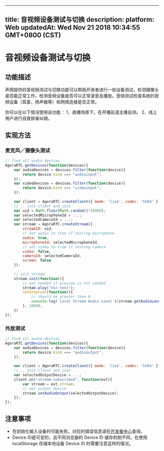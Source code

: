 
---
title: 音视频设备测试与切换
description: 
platform: Web
updatedAt: Wed Nov 21 2018 10:34:55 GMT+0800 (CST)
---
# 音视频设备测试与切换
## 功能描述

声网提供的音视频测试与切换功能可以帮助开发者进行一些设备测试，检测摄像头是否能正常工作，检测音频设备是否可以正常录音及播放。音频测试检查系统的音频设备（耳麦、扬声器等）和网络连接是否正常。

你可以在以下情况使用该功能：
    1、直播场景下，在开播前请主播自测。
    2、线上用户进行自我排查纠错。

## 实现方法

### 麦克风／摄像头测试

```javascript
// find all audio devices
AgoraRTC.getDevices(function(devices){
	var audioDevices = devices.filter(function(device){
		return device.kind === "audioinput";
	});
	var videoDevices = devices.filter(function(device){
		return device.kind === "videoinput";
	});
	
	var client = AgoraRTC.createClient({ mode: 'live', codec: 'h264' });
	// .. init client and join
	var uid = Math.floor(Math.random()*10000);
	var selectedMicrophoneId = ...;
	var selectedCameraId = ...;
	var stream = AgoraRTC.createStream({
		streamID: uid,
		// set audio to true if testing microphone
		audio: true,
		microphoneId: selectedMicrophoneId,
		// set video to true if testing camera
		video: false,
		cameraId: selectedCameraId,
		screen: false
	});
	
	// init stream
	stream.init(function(){
		// not needed if preview is not needed
		stream.play("mic-test");
		setInterval(function(){
		    // should be greater than 0
		    console.log(`Local Stream Audio Level ${stream.getAudioLevel()}`);
		}, 1000);
	})
});
```

### 外放测试

```javascript
// find all audio devices
AgoraRTC.getDevices(function(devices){
	var audioDevices = devices.filter(function(device){
		return device.kind === "audiooutput";
	});
	
	var client = AgoraRTC.createClient({ mode: 'live', codec: 'h264' });
	// .. init client and join
	var selectedOutputDevice = ...;
	client.on("stream-subscribed", function(evt){
		var stream = evt.stream;
		// set output device
		stream.setAudioOutput(selectedOutputDevice);
	});
});
```

## 注意事项

- 在初始化输入设备时可能失败，对应的错误信息请在[开发者中心](https://docs.agora.io/cn/Interactive%20Broadcast/API%20Reference/web/interfaces/agorartc.stream.html#init)查询。
- Device ID是可变的，且不同浏览器的 Device ID 缓存机制不同，在使用 localStorage 存储本地设备 Device ID 时需要注意这样的情况。
